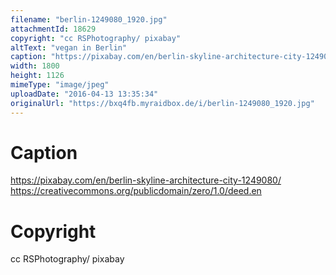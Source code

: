 ```yaml
---
filename: "berlin-1249080_1920.jpg"
attachmentId: 18629
copyright: "cc RSPhotography/ pixabay"
altText: "vegan in Berlin"
caption: "https://pixabay.com/en/berlin-skyline-architecture-city-1249080/\nhttps://creativecommons.org/publicdomain/zero/1.0/deed.en"
width: 1800
height: 1126
mimeType: "image/jpeg"
uploadDate: "2016-04-13 13:35:34"
originalUrl: "https://bxq4fb.myraidbox.de/i/berlin-1249080_1920.jpg"
---
```


# Caption

https://pixabay.com/en/berlin-skyline-architecture-city-1249080/
https://creativecommons.org/publicdomain/zero/1.0/deed.en

# Copyright

cc RSPhotography/ pixabay
